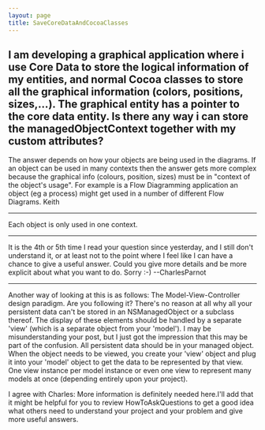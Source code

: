 ```yaml
---
layout: page
title: SaveCoreDataAndCocoaClasses
---
```


I am developing a graphical application where i use Core Data to store the logical information of my entities, and normal Cocoa classes to store all the graphical information (colors, positions, sizes,...). The graphical entity has a pointer to the core data entity. Is there any way i can store the managedObjectContext together with my custom attributes? 
----
The answer depends on how your objects are being used in the diagrams.  If an object can be used in many contexts then the answer gets more complex because the graphical info (colours, position, sizes) must be in "context of the object's usage".   For example is a Flow Diagramming application an object (eg a process) might get used in a number of different Flow Diagrams. Keith

----
Each object is only used in one context.

----
It is the 4th or 5th time I read your question since yesterday, and I still don't understand it, or at least not to the point where I feel like I can have a chance to give a useful answer. Could you give more details and be more explicit about what you want to do. Sorry :-)  --CharlesParnot

----
Another way of looking at this is as follows: The Model-View-Controller design paradigm. Are you following it? There's no reason at all why all your persistent data can't be stored in an NSManagedObject or a subclass thereof. The display of these elements should be handled by a separate 'view' (which is a separate object from your 'model'). I may be misunderstanding your post, but I just got the impression that this may be part of the confusion. All persistent data should be in your managed object. When the object needs to be viewed, you create your 'view' object and plug it into your 'model' object to get the data to be represented by that view. One view instance per model instance or even one view to represent many models at once (depending entirely upon your project).

I agree with Charles: More information is definitely needed here.I'll add that it might be helpful for you to review HowToAskQuestions to get a good idea what others need to understand your project and your problem and give more useful answers.

